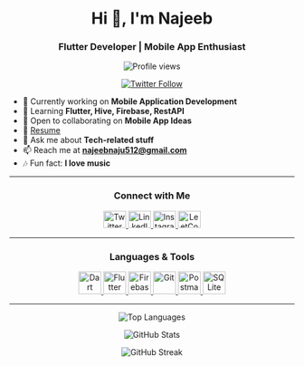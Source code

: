 <h1 align="center">Hi 👋, I'm Najeeb</h1>
<h3 align="center">Flutter Developer | Mobile App Enthusiast</h3>

<p align="center">
  <img src="https://komarev.com/ghpvc/?username=najeebnaju512&label=Profile%20views&color=0e75b6&style=flat" alt="Profile views" />
</p>

<p align="center">
  <a href="https://twitter.com/najeebnaju512" target="blank">
    <img src="https://img.shields.io/twitter/follow/najeebnaju512?logo=twitter&style=for-the-badge" alt="Twitter Follow" />
  </a>
</p>

- 🔭 Currently working on **Mobile Application Development**
- 🌱 Learning **Flutter, Hive, Firebase, RestAPI**
- 🤝 Open to collaborating on **Mobile App Ideas**
- 📄 [Resume](https://drive.google.com/file/d/1oG1tXrj1Mct4_RQxjhygn3KDtUwlSjE2/view)
- 💬 Ask me about **Tech-related stuff**
- 📫 Reach me at **najeebnaju512@gmail.com**
- 🎶 Fun fact: **I love music**

---

<h3 align="center">Connect with Me</h3>
<p align="center">
  <a href="https://twitter.com/najeebnaju512" target="blank">
    <img src="https://raw.githubusercontent.com/rahuldkjain/github-profile-readme-generator/master/src/images/icons/Social/twitter.svg" alt="Twitter" height="30" width="40" />
  </a>
  <a href="https://linkedin.com/in/muhammednajeebay" target="blank">
    <img src="https://raw.githubusercontent.com/rahuldkjain/github-profile-readme-generator/master/src/images/icons/Social/linked-in-alt.svg" alt="LinkedIn" height="30" width="40" />
  </a>
  <a href="https://instagram.com/am_neji" target="blank">
    <img src="https://raw.githubusercontent.com/rahuldkjain/github-profile-readme-generator/master/src/images/icons/Social/instagram.svg" alt="Instagram" height="30" width="40" />
  </a>
  <a href="https://www.leetcode.com/najeebnaju512" target="blank">
    <img src="https://raw.githubusercontent.com/rahuldkjain/github-profile-readme-generator/master/src/images/icons/Social/leet-code.svg" alt="LeetCode" height="30" width="40" />
  </a>
</p>

---

<h3 align="center">Languages & Tools</h3>
<p align="center">
  <a href="https://dart.dev" target="_blank" rel="noreferrer">
    <img src="https://www.vectorlogo.zone/logos/dartlang/dartlang-icon.svg" alt="Dart" width="40" height="40"/>
  </a>
  <a href="https://flutter.dev" target="_blank" rel="noreferrer">
    <img src="https://www.vectorlogo.zone/logos/flutterio/flutterio-icon.svg" alt="Flutter" width="40" height="40"/>
  </a>
  <a href="https://firebase.google.com/" target="_blank" rel="noreferrer">
    <img src="https://www.vectorlogo.zone/logos/firebase/firebase-icon.svg" alt="Firebase" width="40" height="40"/>
  </a>
  <a href="https://git-scm.com/" target="_blank" rel="noreferrer">
    <img src="https://www.vectorlogo.zone/logos/git-scm/git-scm-icon.svg" alt="Git" width="40" height="40"/>
  </a>
  <a href="https://postman.com" target="_blank" rel="noreferrer">
    <img src="https://www.vectorlogo.zone/logos/getpostman/getpostman-icon.svg" alt="Postman" width="40" height="40"/>
  </a>
  <a href="https://www.sqlite.org/" target="_blank" rel="noreferrer">
    <img src="https://www.vectorlogo.zone/logos/sqlite/sqlite-icon.svg" alt="SQLite" width="40" height="40"/>
  </a>
</p>

---

<p align="center">
  <img src="https://github-readme-stats.vercel.app/api/top-langs?username=najeebnaju512&show_icons=true&locale=en&layout=compact" alt="Top Languages" />
</p>

<p align="center">
  <img src="https://github-readme-stats.vercel.app/api?username=najeebnaju512&show_icons=true&locale=en" alt="GitHub Stats" />
</p>

<p align="center">
  <img src="https://github-readme-streak-stats.herokuapp.com/?user=najeebnaju512&" alt="GitHub Streak" />
</p>
